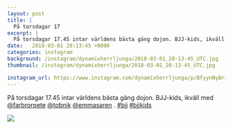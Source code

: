 ```yaml
---
layout: post
title: |
  På torsdagar 17
excerpt: |
  På torsdagar 17.45 intar världens bästa gäng dojon. BJJ-kids, ikväll med @farbrorpete @tobnik @emmasaren .  
date:   2018-03-01 20:13:45 +0000
categories: instagram
background: /instagram/dynamixherrljunga/2018-03-01_20-13-45_UTC.jpg
thumbnail: /instagram/dynamixherrljunga/2018-03-01_20-13-45_UTC.jpg

instagram_url: https://www.instagram.com/dynamixherrljunga/p/BfyynNyBri4
---
```

På torsdagar 17.45 intar världens bästa gäng dojon. BJJ-kids, ikväll med [@farbrorpete](https://www.instagram.com/farbrorpete/) [@tobnik](https://www.instagram.com/tobnik/) [@emmasaren](https://www.instagram.com/emmasaren/) . [#bjj](https://www.instagram.com/explore/tags/bjj/) [#bjjkids](https://www.instagram.com/explore/tags/bjjkids/)



<img src='{{ site.baseurl }}/instagram/dynamixherrljunga/2018-03-01_20-13-45_UTC.jpg' class='img-fluid' />
